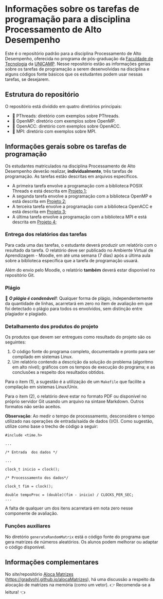# Informações sobre os tarefas de programação para a disciplina Processamento de Alto Desempenho 
Este é o repositório padrão para a disciplina Processamento de Alto Desempenho, oferecida no programa de pós-graduação da [Faculdade de Tecnologia](http://www.ft.unicamp.br) da [UNICAMP](http://www.unicamp.br). Nesse repositório estão as informações gerias sobre os tarefas de programação a serem desenvolvidas na disciplina e alguns códigos fonte básicos que os estudantes podem usar nessas tarefas, se desejarem.

## Estrutura do repositório
O repositório está dividido em quatro diretórios principais:
- :file_folder: PThreads: diretório com exemplos sobre PThreads.
- :file_folder: OpenMP: diretório com exemplos sobre OpenMP.
- :file_folder: OpenACC: diretório com exemplos sobre OpenACC.
- :file_folder: MPI: diretório com exemplos sobre MPI.


## Informações gerais sobre os tarefas de programação
Os estudantes matriculados na disciplina Processamento de Alto Desempenho deverão realizar, **individualmente**, três tarefas de programação. As tarefas estão descritas em arquivos específicos.

* A primeira tarefa envolve a programação com a biblioteca POSIX Threads e está descrita em [Projeto 1](Projeto1.md);
* A segunda tarefa envolve a programação com a biblioteca OpenMP e está descrita em [Projeto 2](Projeto2.md);
* A terceira tarefa envolve a programação com a biblioteca OpenACC e está descrita em [Projeto 3](Projeto3.md); 
* A última tarefa envolve a programação com a biblioteca MPI e está descrita em [Projeto 4](Projeto4.md); 

### Entrega dos relatórios das tarefas 
Para cada uma das tarefas, o estudante deverá produzir um relatório com o resultado da tarefa. O relatório deve ser publicado no Ambiente Virtual de Aprendizagem - Moodle, em até uma semana (7 dias) após a última aula sobre a biblioteca específica que a tarefa de programação usuará.

Além do envio pelo Moodle, o relatório **também** deverá estar disponível no repositório Git.

### Plágio
:no_entry_sign: _**O plágio é condenável!**_: Qualquer forma de plágio, independentemente da quantidade de linhas, acarretará em zero no item de avaliação em que foi detectado o plágio para todos os envolvidos, sem distinção entre plagiador e plagiado.

### Detalhamento dos produtos do projeto
Os produtos que devem ser entregues como resultado do projeto são os seguintes:
1. O código fonte do programa completo, documentado e pronto para ser compilado em sistemas Linux.
2. Um relatório contendo a descrição da solução do problema (algoritmo em alto nível); gráficos com os tempos de execução do programa; e as conclusões a respeito dos resultados obtidos.

Para o item (1), a sugestão é a utilização de um `Makefile` que facilite a compilação em sistemas Linux/Unix. 

Para o item (2), o relatório deve estar no formato PDF ou disponível no próprio servidor Git usando um arquivo na sintaxe Markdown. Outros formatos não serão aceitos.

**Observação**: Ao medir o tempo de processamento, desconsidere o tempo utilizado nas operações de entrada/saída de dados (I/O). Como sugestão, utilize como base o trecho de código a seguir:
```
#include <time.h>

...

/* Entrada  dos dados */

...

clock_t inicio = clock();

/* Processsamento dos dados*/

clock_t fim = clock();

double tempoProc = (double)(fim - inicio) / CLOCKS_PER_SEC;
...
```

A falta de qualquer um dos itens acarretará em nota zero nesse componente de avaliação.

### Funções auxiliares
No diretório `generateRandomMatrix` está o código fonte do programa que gera matrizes de números aleatórios. Os alunos podem melhorar ou adaptar o código disponível.

## Informações complementares
No _site_/repositório [Aloca Matrizes](https://gradvohl.github.io/alocaMatrizes) (https://gradvohl.github.io/alocaMatrizes), há uma discussão a respeito da alocação de matrizes na memória (como um vetor). :point_right: Recomenda-se a leitura! :point_left:
